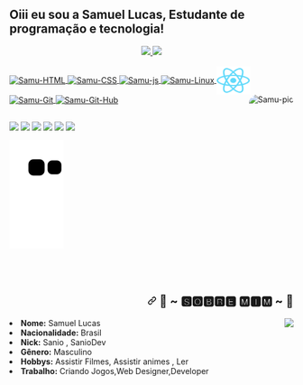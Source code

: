 ## Oiii eu sou a Samuel Lucas, Estudante de programação e tecnologia!
<div align="center">
  <a href="https://github.com/SanioDev">
  <img height="180em" src="https://github-readme-stats.vercel.app/api?username=SanioDev&show_icons=true&theme=midnight-purple&include_all_commits=true&count_private=true"/>
  <img height="180em" src="https://github-readme-stats.vercel.app/api/top-langs/?username=SanioDev&layout=compact&langs_count=7&theme=midnight-purple"/>
</div>
<div style="display: inline_block"><br>
  <img align="center" alt="Samu-HTML" height="50" width="60" src="https://user-images.githubusercontent.com/93998809/150248478-3364c523-94a7-4582-bafd-77b35d298cf2.gif">
  <img align="center" alt="Samu-CSS" height="50" width="60" src="https://user-images.githubusercontent.com/93998809/150248634-fe0cd48d-ff05-4a38-9798-c5544ddd9729.gif">
  <img align="center" alt="Samu-js" height="50" width="60" src="https://user-images.githubusercontent.com/93998809/150248836-8cf649e4-d3a9-48ea-807a-c85c2419f967.gif">
  <img align="center" alt="Samu-Linux" height="50" width="60" src="https://user-images.githubusercontent.com/93998809/149452173-ef3423e3-8352-472e-af44-a2402759204f.png">
  <img align="center" alt="Samu-React" height="50" width="60" src="https://raw.githubusercontent.com/devicons/devicon/master/icons/react/react-original.svg">
  <img align="center" alt="Samu-Git" height="50" width="150" src="https://user-images.githubusercontent.com/93998809/150248649-9d3d77b9-e93b-4be2-ba6a-4884a37979cf.gif">
  <img align="center" alt="Samu-Git-Hub" height="50" width="60" src="https://user-images.githubusercontent.com/93998809/150248731-9534ea22-fd61-44b9-b8c9-adc7690c6cec.gif">
  <img align="right" alt="Samu-pic" height="150" style="border-radius:15px" src="https://user-images.githubusercontent.com/93998809/149452941-0ce05a7f-2a0b-42e2-9466-d7a97e4c7ff4.gif">
</div>

##

<div> 
  <a href="https://www.youtube.com/channel/UCXDDUZ8UhnQbZ8R8yuoegFQ" target="_blank"><img src="https://img.shields.io/badge/YouTube-FF0000?style=for-the-badge&logo=youtube&logoColor=white" target="_blank"></a>
  <a href="https://www.instagram.com/samuca_luc/" target="_blank"><img src="https://img.shields.io/badge/-Instagram-%23E4405F?style=for-the-badge&logo=instagram&logoColor=white" target="_blank"></a>
 	<a href="https://api.whatsapp.com/message/FVVMWZEROXLKM1" target="_blank"><img src="https://img.shields.io/badge/WhatsApp-25D366?style=for-the-badge&logo=whatsapp&logoColor=white"></a>
 <a href="https://discord.com/invite/PPsHaqAxd5" target="_blank"><img src="https://img.shields.io/badge/Discord-7289DA?style=for-the-badge&logo=discord&logoColor=white" target="_blank"></a> 
  <a href = "https://mail.google.com/mail/u/0/#inbox?compose=GTvVlcSHvnwdbVZJRfQkxDmCJNvGlGHnNWBvlSvPGNKMkpCCGVspsMPqvWhxSWHwRjgJDGtdfBpMS"><img src="https://img.shields.io/badge/-Gmail-%23333?style=for-the-badge&logo=gmail&logoColor=white" target="_blank"></a>
  <a href="https://www.linkedin.com/in/samuel-lucas-gon%C3%A7alves-santana-8b653316b/" target="_blank"><img src="https://img.shields.io/badge/-LinkedIn-%230077B5?style=for-the-badge&logo=linkedin&logoColor=white" target="_blank"></a> 
 
  ![Snake animation](https://github.com/rafaballerini/rafaballerini/blob/output/github-contribution-grid-snake.svg)
</div>
<br>
<br>

<div>
<h2 align="right"><a id="user-content----𝓐𝓫𝓸𝓾𝓽-𝓶𝓮---" class="anchor" aria-hidden="true" href="#---𝓐𝓫𝓸𝓾𝓽-𝓶𝓮---"><svg class="octicon octicon-link" viewBox="0 0 16 16" version="1.1" width="16" height="16" aria-hidden="true"><path fill-rule="evenodd" d="M7.775 3.275a.75.75 0 001.06 1.06l1.25-1.25a2 2 0 112.83 2.83l-2.5 2.5a2 2 0 01-2.83 0 .75.75 0 00-1.06 1.06 3.5 3.5 0 004.95 0l2.5-2.5a3.5 3.5 0 00-4.95-4.95l-1.25 1.25zm-4.69 9.64a2 2 0 010-2.83l2.5-2.5a2 2 0 012.83 0 .75.75 0 001.06-1.06 3.5 3.5 0 00-4.95 0l-2.5 2.5a3.5 3.5 0 004.95 4.95l1.25-1.25a.75.75 0 00-1.06-1.06l-1.25 1.25a2 2 0 01-2.83 0z"></path></svg></a> <g-emoji class="g-emoji" alias="fox_face" fallback-src="https://github.githubassets.com/images/icons/emoji/unicode/1f98a.png">🦊</g-emoji> ~ 🆂🅾🅱🆁🅴 🅼🅸🅼 ~ <g-emoji class="g-emoji" alias="fox_face" fallback-src="https://github.githubassets.com/images/icons/emoji/unicode/1f98a.png">🦊</g-emoji> </h2>
    <a href="#" alt="Trybe" rel="nofollow"><img align="right" src="https://i.imgur.com/37MtfJB.png" style="max-width:100%;"></a>
    <li>
    <b>Nome:</b> Samuel Lucas</li>
    <li>
    <b>Nacionalidade:</b> Brasil
    </li>
    <li>
    <b>Nick:</b> Sanio , SanioDev
    </li>
    <li>
    <b>Gênero:</b> Masculino
    </li>
    <li>
    <b>Hobbys:</b> Assistir Filmes, Assistir animes , Ler
    </li>
    <li>
    <b>Trabalho:</b> Criando Jogos,Web Designer,Developer
    </li>
    <br>
</div>
